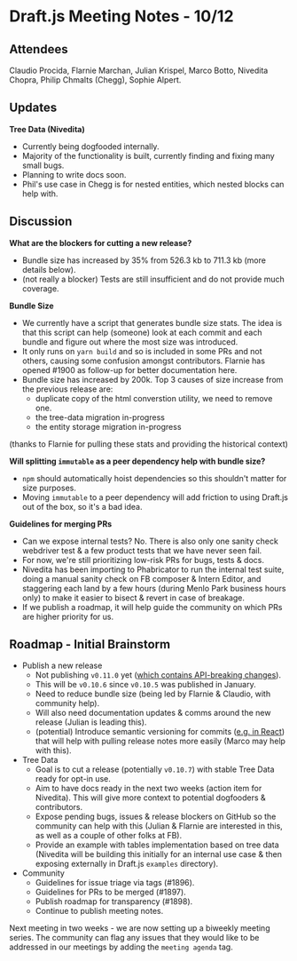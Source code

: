 # Draft.js Meeting Notes - 10/12

## Attendees
Claudio Procida, Flarnie Marchan, Julian Krispel, Marco Botto, Nivedita Chopra, Philip Chmalts (Chegg), Sophie Alpert.

## Updates

**Tree Data (Nivedita)**

* Currently being dogfooded internally.
* Majority of the functionality is built, currently finding and fixing many small bugs.
* Planning to write docs soon.
* Phil's use case in Chegg is for nested entities, which nested blocks can help with.

## Discussion

**What are the blockers for cutting a new release?**

* Bundle size has increased by 35% from 526.3 kb to 711.3 kb (more details below).
* (not really a blocker) Tests are still insufficient and do not provide much coverage.

**Bundle Size**

* We currently have a script that generates bundle size stats. The idea is that this script can help (someone) look at each commit and each bundle and figure out where the most size was introduced.
* It only runs on `yarn build` and so is included in some PRs and not others, causing some confusion amongst contributors. Flarnie has opened #1900 as follow-up for better documentation here.
* Bundle size has increased by 200k. Top 3 causes of size increase from the previous release are:
  * duplicate copy of the html converstion utility, we need to remove one.
  * the tree-data migration in-progress
  * the entity storage migration in-progress

(thanks to Flarnie for pulling these stats and providing the historical context)

**Will splitting `immutable` as a peer dependency help with bundle size?**

* `npm` should automatically hoist dependencies so this shouldn't matter for size purposes.
* Moving `immutable` to a peer dependency will add friction to using Draft.js out of the box, so it's a bad idea.

**Guidelines for merging PRs**

* Can we expose internal tests? No. There is also only one sanity check webdriver test & a few product tests that we have never seen fail.
* For now, we're still prioritizing low-risk PRs for bugs, tests & docs.
* Nivedita has been importing to Phabricator to run the internal test suite, doing a manual sanity check on FB composer & Intern Editor, and staggering each land by a few hours (during Menlo Park business hours only) to make it easier to bisect & revert in case of breakage.
* If we publish a roadmap, it will help guide the community on which PRs are higher priority for us.

## Roadmap - Initial Brainstorm
* Publish a new release
  * Not publishing `v0.11.0` yet ([which contains API-breaking changes](https://github.com/facebook/draft-js/issues/839)). 
  * This will be `v0.10.6` since `v0.10.5` was published in January.
  * Need to reduce bundle size (being led by Flarnie & Claudio, with community help).
  * Will also need documentation updates & comms around the new release (Julian is leading this).
  * (potential) Introduce semantic versioning for commits ([e.g. in React](https://reactjs.org/docs/how-to-contribute.html#semantic-versioning)) that will help with pulling release notes more easily (Marco may help with this).
* Tree Data
  * Goal is to cut a release (potentially `v0.10.7`) with stable Tree Data ready for opt-in use.
  * Aim to have docs ready in the next two weeks (action item for Nivedita). This will give more context to potential dogfooders & contributors.
  * Expose pending bugs, issues & release blockers on GitHub so the community can help with this (Julian & Flarnie are interested in this, as well as a couple of other folks at FB).
  * Provide an example with tables implementation based on tree data (Nivedita will be building this initially for an internal use case & then exposing externally in Draft.js `examples` directory).
* Community
  * Guidelines for issue triage via tags (#1896).
  * Guidelines for PRs to be merged (#1897).
  * Publish roadmap for transparency (#1898).
  * Continue to publish meeting notes.

Next meeting in two weeks - we are now setting up a biweekly meeting series. The community can flag any issues that they would like to be addressed in our meetings by adding the `meeting agenda` tag.